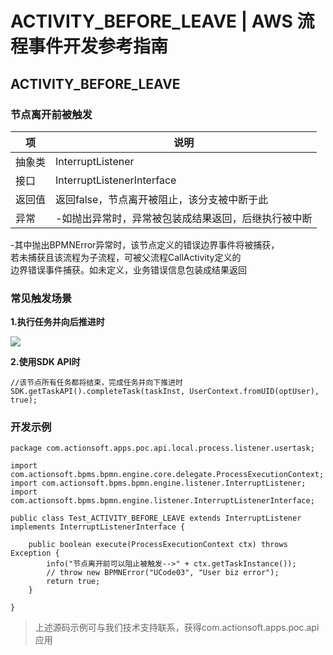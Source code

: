 # ACTIVITY_BEFORE_LEAVE | AWS 流程事件开发参考指南

## ACTIVITY_BEFORE_LEAVE

### 节点离开前被触发

项 | 说明  
---|---  
抽象类 | InterruptListener  
接口 | InterruptListenerInterface  
返回值 | 返回false，节点离开被阻止，该分支被中断于此  
异常 | -如抛出异常时，异常被包装成结果返回，后继执行被中断   
-其中抛出BPMNError异常时，该节点定义的错误边界事件将被捕获，  
若未捕获且该流程为子流程，可被父流程CallActivity定义的  
边界错误事件捕获。如未定义，业务错误信息包装成结果返回  
  
### 常见触发场景

**1.执行任务并向后推进时**

![](https://docs.awspaas.com/reference-guide/aws-paas-process-listener-reference-guide-vue/activity_event/3.png)

**2.使用SDK API时**
    
    
    //该节点所有任务都将结束，完成任务并向下推进时
    SDK.getTaskAPI().completeTask(taskInst, UserContext.fromUID(optUser), true);
    

### 开发示例
    
    
    package com.actionsoft.apps.poc.api.local.process.listener.usertask;
    
    import com.actionsoft.bpms.bpmn.engine.core.delegate.ProcessExecutionContext;
    import com.actionsoft.bpms.bpmn.engine.listener.InterruptListener;
    import com.actionsoft.bpms.bpmn.engine.listener.InterruptListenerInterface;
    
    public class Test_ACTIVITY_BEFORE_LEAVE extends InterruptListener implements InterruptListenerInterface {
    
        public boolean execute(ProcessExecutionContext ctx) throws Exception {
            info("节点离开前可以阻止被触发-->" + ctx.getTaskInstance());
            // throw new BPMNError("UCode03", "User biz error");
            return true;
        }
    
    }
    

> 上述源码示例可与我们技术支持联系，获得com.actionsoft.apps.poc.api应用